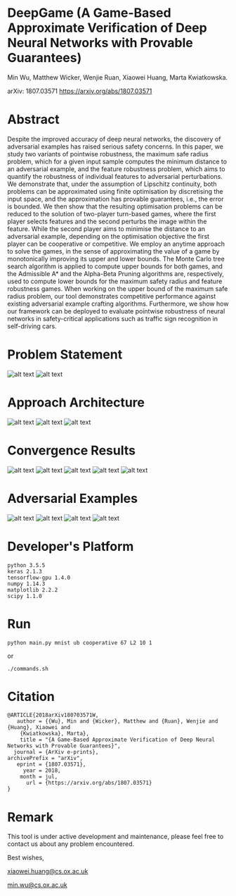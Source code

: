 # DeepGame (A Game-Based Approximate Verification of Deep Neural Networks with Provable Guarantees)

Min Wu, Matthew Wicker, Wenjie Ruan, Xiaowei Huang, Marta Kwiatkowska.

arXiv: 1807.03571
https://arxiv.org/abs/1807.03571

# Abstract
Despite the improved accuracy of deep neural networks, the discovery of adversarial examples has raised serious safety concerns. In this paper, we study two variants of pointwise robustness, the maximum safe radius problem, which for a given input sample computes the minimum distance to an adversarial example, and the feature robustness problem, which aims to quantify the robustness of individual features to adversarial perturbations. We demonstrate that, under the assumption of Lipschitz continuity, both problems can be approximated using finite optimisation by discretising the input space, and the approximation has provable guarantees, i.e., the error is bounded. We then show that the resulting optimisation problems can be reduced to the solution of two-player turn-based games, where the first player selects features and the second perturbs the image within the feature. While the second player aims to minimise the distance to an adversarial example, depending on the optimisation objective the first player can be cooperative or competitive. We employ an anytime approach to solve the games, in the sense of approximating the value of a game by monotonically improving its upper and lower bounds. The Monte Carlo tree search algorithm is applied to compute upper bounds for both games, and the Admissible A* and the Alpha-Beta Pruning algorithms are, respectively, used to compute lower bounds for the maximum safety radius and feature robustness games. When working on the upper bound of the maximum safe radius problem, our tool demonstrates competitive performance against existing adversarial example crafting algorithms. Furthermore, we show how our framework can be deployed to evaluate pointwise robustness of neural networks in safety-critical applications such as traffic sign recognition in self-driving cars.

# Problem Statement
![alt text](figures/MSR.png)
![alt text](figures/FR.png)

# Approach Architecture
![alt text](figures/Architecture.png)
![alt text](figures/Lipschitz.png)
![alt text](figures/Game.png)

# Convergence Results
![alt text](figures/Cooperative_MNIST.png)
![alt text](figures/Cooperative_GTSRB.png)
![alt text](figures/Feature.png)
![alt text](figures/Competitive_CIFAR10.png)
![alt text](figures/Competitive_GTSRB.png)

# Adversarial Examples
![alt text](figures/Adversary.png)
![alt text](figures/Adv_MNIST.png)
![alt text](figures/Adv_CIFAR10.png)
![alt text](figures/Adv_GTSRB.png)

# Developer's Platform
```
python 3.5.5
keras 2.1.3
tensorflow-gpu 1.4.0
numpy 1.14.3
matplotlib 2.2.2
scipy 1.1.0
```

# Run
```
python main.py mnist ub cooperative 67 L2 10 1
```
or
```
./commands.sh
```

# Citation
```
@ARTICLE{2018arXiv180703571W,
   author = {{Wu}, Min and {Wicker}, Matthew and {Ruan}, Wenjie and {Huang}, Xiaowei and 
	{Kwiatkowska}, Marta},
    title = "{A Game-Based Approximate Verification of Deep Neural Networks with Provable Guarantees}",
  journal = {ArXiv e-prints},
archivePrefix = "arXiv",
   eprint = {1807.03571},
     year = 2018,
    month = jul,
      url = {https://arxiv.org/abs/1807.03571}
}

```

# Remark
This tool is under active development and maintenance, please feel free to contact us about any problem encountered.

Best wishes,

xiaowei.huang@cs.ox.ac.uk

min.wu@cs.ox.ac.uk
